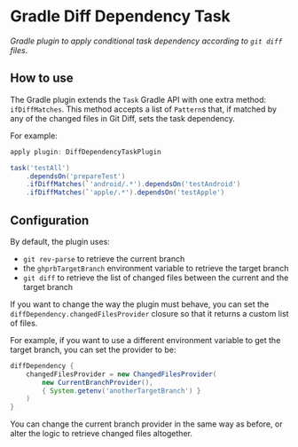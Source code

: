 Gradle Diff Dependency Task
===========================

_Gradle plugin to apply conditional task dependency according to `git diff` files._

## How to use

The Gradle plugin extends the `Task` Gradle API with one extra method: `ifDiffMatches`.
This method accepts a list of `Pattern`s that, if matched by any of the changed files in Git Diff, sets the task 
dependency.

For example:

```gradle
apply plugin: DiffDependencyTaskPlugin

task('testAll')
    .dependsOn('prepareTest')
    .ifDiffMatches(`'android/.*').dependsOn('testAndroid')
    .ifDiffMatches(`'apple/.*').dependsOn('testApple')
```

## Configuration

By default, the plugin uses:

* `git rev-parse` to retrieve the current branch
* the `ghprbTargetBranch` environment variable to retrieve the target branch
* `git diff` to retrieve the list of changed files between the current and the target branch

If you want to change the way the plugin must behave, you can set the `diffDependency.changedFilesProvider` closure
so that it returns a custom list of files.

For example, if you want to use a different environment variable to get the target branch, you can set the provider
to be:

```gradle
diffDependency {
    changedFilesProvider = new ChangedFilesProvider(
        new CurrentBranchProvider(), 
        { System.getenv('anotherTargetBranch') }
    )
}
```

You can change the current branch provider in the same way as before, or alter the logic to retrieve changed files 
altogether.
